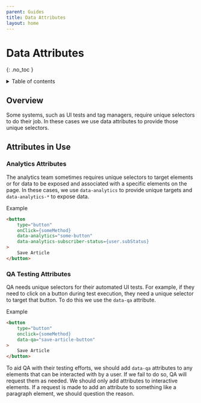```yaml
---
parent: Guides
title: Data Attributes
layout: home
---
```


# Data Attributes
{: .no_toc }

<details markdown="block">
  <summary>
    Table of contents
  </summary>
  {: .text-delta }
- TOC
{:toc}
</details>

## Overview

Some systems, such as UI tests and tag managers, require unique selectors
to do their job. In these cases we use data attributes to provide those
unique selectors.

## Attributes in Use

### Analytics Attributes

The analytics team sometimes requires unique selectors to target elements
or for data to be exposed and associated with a specific elements on the
page. In these cases, we use `data-analytics` to provide unique targets
and `data-analytics-*` to expose data.

Example
```html
<button
    type="button"
    onClick={someMethod}
    data-analytics="some-button"
    data-analytics-subscriber-status={user.subStatus}
>
    Save Article
</button>
```

### QA Testing Attributes

QA needs unique selectors for their automated UI tests. For example, if
they need to click on a button during test execution, they need a
unique selector to target that button. To do this we use the `data-qa`
attribute.

Example
```html
<button
    type="button"
    onclick={someMethod}
    data-qa="save-article-button"
>
    Save Article
</button>
```

To aid QA with their testing efforts, we should add `data-qa` attributes
to any elements that can be interacted with by a user. If we fail to do
so, QA will request them as needed. We should only add attributes to
interactive elements. If a request is made to add an attribute to
something like a paragraph element, we should question the reason.